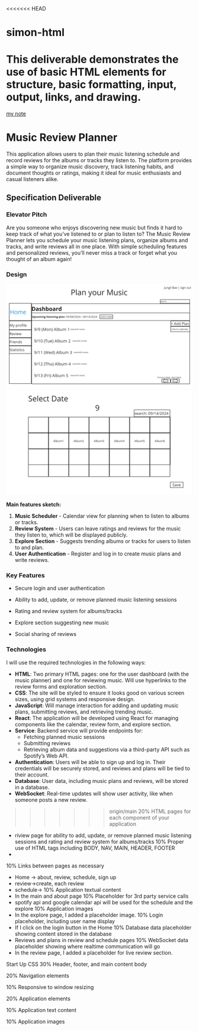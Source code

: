 <<<<<<< HEAD
# simon-html

This deliverable demonstrates the use of basic HTML elements for structure, basic formatting, input, output, links, and drawing.
=======
[my note](notes.md)

# Music Review Planner

This application allows users to plan their music listening schedule and record reviews for the albums or tracks they listen to. The platform provides a simple way to organize music discovery, track listening habits, and document thoughts or ratings, making it ideal for music enthusiasts and casual listeners alike.

## Specification Deliverable

### Elevator Pitch
Are you someone who enjoys discovering new music but finds it hard to keep track of what you’ve listened to or plan to listen to? The Music Review Planner lets you schedule your music listening plans, organize albums and tracks, and write reviews all in one place. With simple scheduling features and personalized reviews, you’ll never miss a track or forget what you thought of an album again!

### Design
![My Image](Design%201.jpg)
![My Image2](Design%202.jpg)

**Main features sketch:**
1. **Music Scheduler** - Calendar view for planning when to listen to albums or tracks.
2. **Review System** - Users can leave ratings and reviews for the music they listen to, which will be displayed publicly.
3. **Explore Section** - Suggests trending albums or tracks for users to listen to and plan.
4. **User Authentication** - Register and log in to create music plans and write reviews.

### Key Features
- Secure login and user authentication
- Ability to add, update, or remove planned music listening sessions
- Rating and review system for albums/tracks
- Explore section suggesting new music

- Social sharing of reviews

### Technologies
I will use the required technologies in the following ways:

- **HTML**: Two primary HTML pages: one for the user dashboard (with the music planner) and one for reviewing music. Will use hyperlinks to the review forms and exploration section.
- **CSS**: The site will be styled to ensure it looks good on various screen sizes, using grid systems and responsive design.
- **JavaScript**: Will manage interaction for adding and updating music plans, submitting reviews, and retrieving trending music.
- **React**: The application will be developed using React for managing components like the calendar, review form, and explore section.
- **Service**: Backend service will provide endpoints for:
  - Fetching planned music sessions
  - Submitting reviews
  - Retrieving album data and suggestions via a third-party API such as Spotify’s Web API.
- **Authentication**: Users will be able to sign up and log in. Their credentials will be securely stored, and reviews and plans will be tied to their account.
- **Database**: User data, including music plans and reviews, will be stored in a database.
- **WebSocket**: Real-time updates will show user activity, like when someone posts a new review.
>>>>>>> origin/main
20% HTML pages for each component of your application
 - riview page for ability to add, update, or remove planned music listening sessions and rating and review system for albums/tracks
10% Proper use of HTML tags including BODY, NAV, MAIN, HEADER, FOOTER
 - 
10% Links between pages as necessary
 - Home -> about, review, schedule, sign up
 - review->create, each review
 - schedule->
10% Application textual content
 - In the main and about page
10% Placeholder for 3rd party service calls
 - spotify api and google calendar api will be used for the schedule and the explore
10% Application images
 -  In the explore page, I added a placeholder image.
10% Login placeholder, including user name display
 - If I click on the login button in the Home
10% Database data placeholder showing content stored in the database
 - Reviews and plans in review and schedule pages
10% WebSocket data placeholder showing where realtime communication will go
 - In the review page, I added a placeholder for live review section.

Start Up CSS
30% Header, footer, and main content body
  
20% Navigation elements
  
10% Responsive to window resizing
  
20% Application elements
  
10% Application text content
  
10% Application images
  
